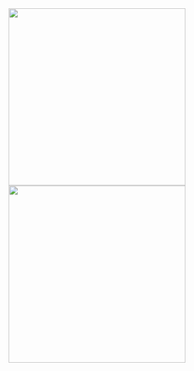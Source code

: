 <div align='center'>
 <a href="#"><img src="https://github-readme-stats.vercel.app/api?username=ZhiiwChen&show_icons=true&count_private=true&theme=dracula" width="350"></a>
 
</div>

<div align='center'>
 <a href="#"><img src="https://github-readme-stats.vercel.app/api/top-langs/?username=ZhiiwChen&layout=compact&theme=dracula" width="350"></a>
</div>
 
